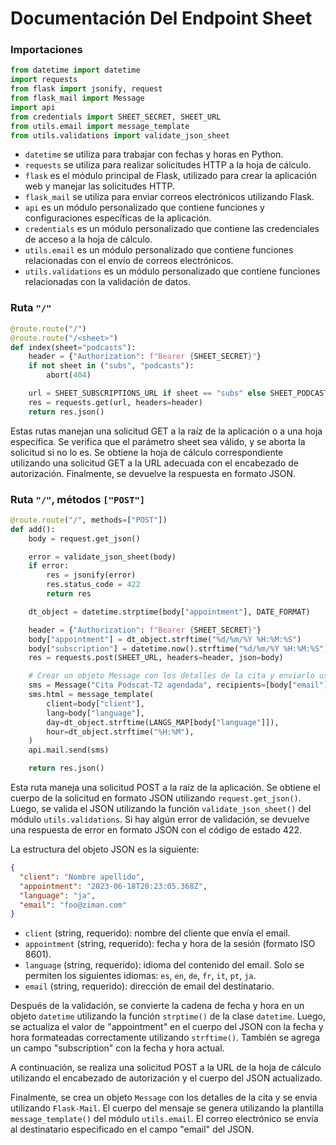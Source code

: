 # Documentación Del Endpoint Sheet

### Importaciones

```python
from datetime import datetime
import requests
from flask import jsonify, request
from flask_mail import Message
import api
from credentials import SHEET_SECRET, SHEET_URL
from utils.email import message_template
from utils.validations import validate_json_sheet
```

- `datetime` se utiliza para trabajar con fechas y horas en Python.
- `requests` se utiliza para realizar solicitudes HTTP a la hoja de cálculo.
- `flask` es el módulo principal de Flask, utilizado para crear la aplicación web y manejar las solicitudes HTTP.
- `flask_mail` se utiliza para enviar correos electrónicos utilizando Flask.
- `api` es un módulo personalizado que contiene funciones y configuraciones específicas de la aplicación.
- `credentials` es un módulo personalizado que contiene las credenciales de acceso a la hoja de cálculo.
- `utils.email` es un módulo personalizado que contiene funciones relacionadas con el envío de correos electrónicos.
- `utils.validations` es un módulo personalizado que contiene funciones relacionadas con la validación de datos.

### Ruta `"/"`

```python
@route.route("/")
@route.route("/<sheet>")
def index(sheet="podcasts"):
    header = {"Authorization": f"Bearer {SHEET_SECRET}"}
    if not sheet in ("subs", "podcasts"):
        abort(404)

    url = SHEET_SUBSCRIPTIONS_URL if sheet == "subs" else SHEET_PODCAST_URL
    res = requests.get(url, headers=header)
    return res.json()
```

Estas rutas manejan una solicitud GET a la raíz de la aplicación o a una hoja específica. Se verifica que el parámetro sheet sea válido, y se aborta la solicitud si no lo es. Se obtiene la hoja de cálculo correspondiente utilizando una solicitud GET a la URL adecuada con el encabezado de autorización. Finalmente, se devuelve la respuesta en formato JSON.

### Ruta `"/"`, métodos `["POST"]`

```python
@route.route("/", methods=["POST"])
def add():
    body = request.get_json()

    error = validate_json_sheet(body)
    if error:
        res = jsonify(error)
        res.status_code = 422
        return res

    dt_object = datetime.strptime(body["appointment"], DATE_FORMAT)

    header = {"Authorization": f"Bearer {SHEET_SECRET}"}
    body["appointment"] = dt_object.strftime("%d/%m/%Y %H:%M:%S")
    body["subscription"] = datetime.now().strftime("%d/%m/%Y %H:%M:%S")
    res = requests.post(SHEET_URL, headers=header, json=body)

    # Crear un objeto Message con los detalles de la cita y enviarlo usando Flask-Mail
    sms = Message("Cita Podscat-T2 agendada", recipients=[body["email"]])
    sms.html = message_template(
        client=body["client"],
        lang=body["language"],
        day=dt_object.strftime(LANGS_MAP[body["language"]]),
        hour=dt_object.strftime("%H:%M"),
    )
    api.mail.send(sms)

    return res.json()
```

Esta ruta maneja una solicitud POST a la raíz de la aplicación. Se obtiene el cuerpo de la solicitud en formato JSON utilizando `request.get_json()`. Luego, se valida el JSON utilizando la función `validate_json_sheet()` del módulo `utils.validations`. Si hay algún error de validación, se devuelve una respuesta de error en formato JSON con el código de estado 422.

La estructura del objeto JSON es la siguiente:

```json
{
  "client": "Nombre apellido",
  "appointment": "2023-06-18T20:23:05.368Z",
  "language": "ja",
  "email": "foo@ziman.com"
}
```

- `client` (string, requerido): nombre del cliente que envía el email.
- `appointment` (string, requerido): fecha y hora de la sesión (formato ISO 8601).
- `language` (string, requerido): idioma del contenido del email. Solo se permiten los siguientes idiomas: `es`, `en`, `de`, `fr`, `it`, `pt`, `ja`.
- `email` (string, requerido): dirección de email del destinatario.

Después de la validación, se convierte la cadena de fecha y hora en un objeto `datetime` utilizando la función `strptime()` de la clase `datetime`. Luego, se actualiza el valor de "appointment" en el cuerpo del JSON con la fecha y hora formateadas correctamente utilizando `strftime()`. También se agrega un campo "subscription" con la fecha y hora actual.

A continuación, se realiza una solicitud POST a la URL de la hoja de cálculo utilizando el encabezado de autorización y el cuerpo del JSON actualizado.

Finalmente, se crea un objeto `Message` con los detalles de la cita y se envía utilizando `Flask-Mail`. El cuerpo del mensaje se genera utilizando la plantilla `message_template()` del módulo `utils.email`. El correo electrónico se envía al destinatario especificado en el campo "email" del JSON.
